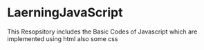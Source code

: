 # LaerningJavaScript
This Resopsitory includes the Basic Codes of Javascript which are
implemented using html also some css
